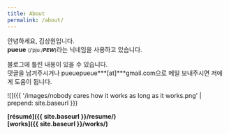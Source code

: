 ```yaml
---
title: About
permalink: /about/
---
```

안녕하세요, 김상원입니다.  
**pueue** <small>(/ˈpjuː/***PEW***)</small>라는 닉네임을 사용하고 있습니다.  

블로그에 틀린 내용이 있을 수 있습니다.  
댓글을 남겨주시거나 pueuepueue***[at]***gmail.com으로 메일 보내주시면 저에게 도움이 됩니다.

![]({{ '/images/nobody cares how it works as long as it works.png' | prepend: site.baseurl }})

**[résumé]({{ site.baseurl }}/resume/)**  
**[works]({{ site.baseurl }}/works/)**
